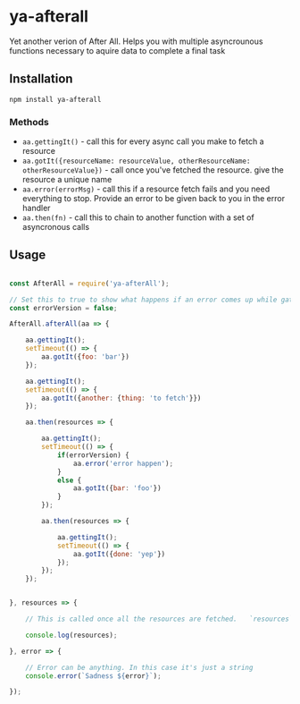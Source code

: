 # ya-afterall
Yet another verion of After All.  Helps you with multiple asyncrounous functions necessary to aquire data to complete a final task




## Installation

```
npm install ya-afterall
```


### Methods

- `aa.gettingIt()` - call this for every async call you make to fetch a resource
- `aa.gotIt({resourceName: resourceValue, otherResourceName: otherResourceValue})` - call once you've fetched the resource. give the resource a unique name
- `aa.error(errorMsg)` - call this if a resource fetch fails and you need everything to stop. Provide an error to be given back to you in the error handler
- `aa.then(fn)` - call this to chain to another function with a set of asyncronous calls



## Usage
```js

const AfterAll = require('ya-afterAll');

// Set this to true to show what happens if an error comes up while gathering resources
const errorVersion = false;

AfterAll.afterAll(aa => {

	aa.gettingIt();
	setTimeout(() => {
		aa.gotIt({foo: 'bar'})
	});

	aa.gettingIt();
	setTimeout(() => {
		aa.gotIt({another: {thing: 'to fetch'}})
	});

	aa.then(resources => {

		aa.gettingIt();
		setTimeout(() => {
			if(errorVersion) {
				aa.error('error happen');
			}
			else {
				aa.gotIt({bar: 'foo'})
			}
		});

		aa.then(resources => {

			aa.gettingIt();
			setTimeout(() => {
				aa.gotIt({done: 'yep'})
			});
		});
	});


}, resources => {

	// This is called once all the resources are fetched.   `resources` is an object with all the data fetched above

	console.log(resources);

}, error => {

	// Error can be anything. In this case it's just a string
	console.error(`Sadness ${error}`);

});
